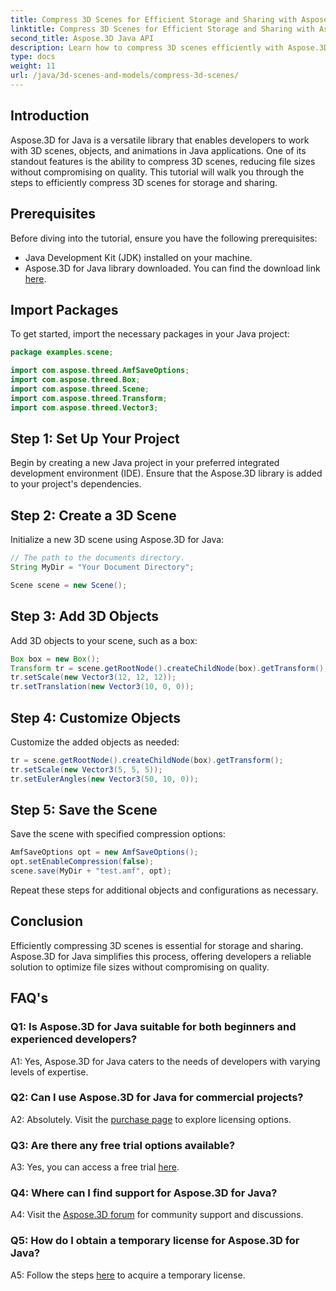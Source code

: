 ```yaml
---
title: Compress 3D Scenes for Efficient Storage and Sharing with Aspose.3D for Java
linktitle: Compress 3D Scenes for Efficient Storage and Sharing with Aspose.3D for Java
second_title: Aspose.3D Java API
description: Learn how to compress 3D scenes efficiently with Aspose.3D for Java. Follow our step-by-step guide for optimal storage and sharing.
type: docs
weight: 11
url: /java/3d-scenes-and-models/compress-3d-scenes/
---
```

## Introduction

Aspose.3D for Java is a versatile library that enables developers to work with 3D scenes, objects, and animations in Java applications. One of its standout features is the ability to compress 3D scenes, reducing file sizes without compromising on quality. This tutorial will walk you through the steps to efficiently compress 3D scenes for storage and sharing.

## Prerequisites

Before diving into the tutorial, ensure you have the following prerequisites:

- Java Development Kit (JDK) installed on your machine.
- Aspose.3D for Java library downloaded. You can find the download link [here](https://releases.aspose.com/3d/java/).

## Import Packages

To get started, import the necessary packages in your Java project:

```java
package examples.scene;

import com.aspose.threed.AmfSaveOptions;
import com.aspose.threed.Box;
import com.aspose.threed.Scene;
import com.aspose.threed.Transform;
import com.aspose.threed.Vector3;
```

## Step 1: Set Up Your Project

Begin by creating a new Java project in your preferred integrated development environment (IDE). Ensure that the Aspose.3D library is added to your project's dependencies.

## Step 2: Create a 3D Scene

Initialize a new 3D scene using Aspose.3D for Java:

```java
// The path to the documents directory.
String MyDir = "Your Document Directory";

Scene scene = new Scene();
```

## Step 3: Add 3D Objects

Add 3D objects to your scene, such as a box:

```java
Box box = new Box();
Transform tr = scene.getRootNode().createChildNode(box).getTransform();
tr.setScale(new Vector3(12, 12, 12));
tr.setTranslation(new Vector3(10, 0, 0));
```

## Step 4: Customize Objects

Customize the added objects as needed:

```java
tr = scene.getRootNode().createChildNode(box).getTransform();
tr.setScale(new Vector3(5, 5, 5));
tr.setEulerAngles(new Vector3(50, 10, 0));
```

## Step 5: Save the Scene

Save the scene with specified compression options:

```java
AmfSaveOptions opt = new AmfSaveOptions();
opt.setEnableCompression(false);
scene.save(MyDir + "test.amf", opt);
```

Repeat these steps for additional objects and configurations as necessary.

## Conclusion

Efficiently compressing 3D scenes is essential for storage and sharing. Aspose.3D for Java simplifies this process, offering developers a reliable solution to optimize file sizes without compromising on quality.

## FAQ's

### Q1: Is Aspose.3D for Java suitable for both beginners and experienced developers?

A1: Yes, Aspose.3D for Java caters to the needs of developers with varying levels of expertise.

### Q2: Can I use Aspose.3D for Java for commercial projects?

A2: Absolutely. Visit the [purchase page](https://purchase.aspose.com/buy) to explore licensing options.

### Q3: Are there any free trial options available?

A3: Yes, you can access a free trial [here](https://releases.aspose.com/).

### Q4: Where can I find support for Aspose.3D for Java?

A4: Visit the [Aspose.3D forum](https://forum.aspose.com/c/3d/18) for community support and discussions.

### Q5: How do I obtain a temporary license for Aspose.3D for Java?

A5: Follow the steps [here](https://purchase.aspose.com/temporary-license/) to acquire a temporary license.

